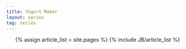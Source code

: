 ```yaml
---
title: Yogurt Maker
layout: series
tag: series
---
```

<ul>
  	  {% assign article_list = site.pages %}
  	  {% include JB/article_list %}
</ul>
